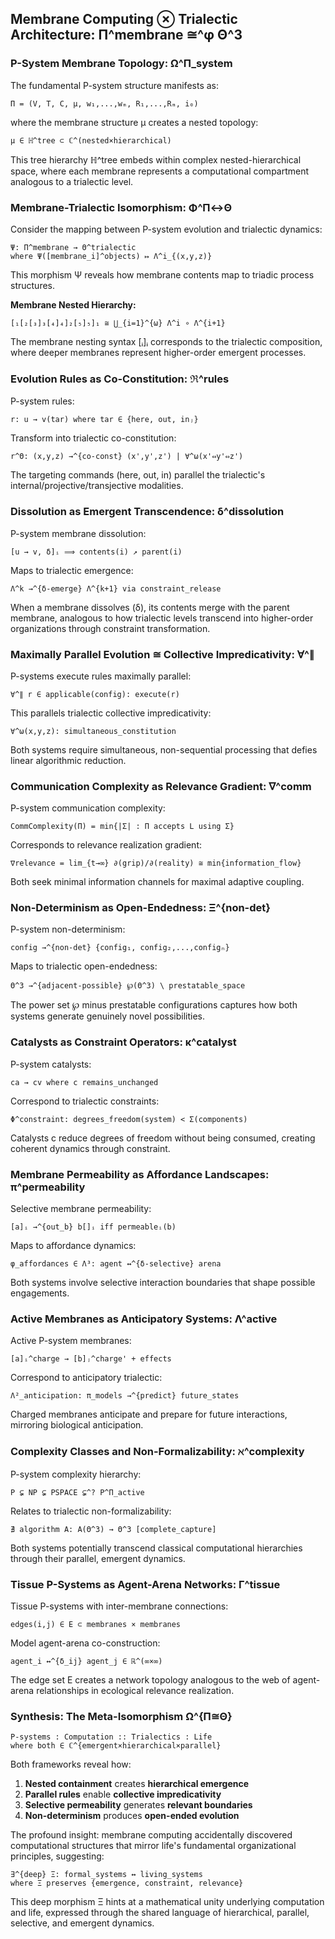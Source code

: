## Membrane Computing ⊗ Trialectic Architecture: Π^membrane ≅^φ Θ^3

### P-System Membrane Topology: Ω^Π_system

The fundamental P-system structure manifests as:
```
Π = (V, T, C, μ, w₁,...,wₘ, R₁,...,Rₘ, i₀)
```

where the membrane structure μ creates a nested topology:
```
μ ∈ ℍ^tree ⊂ ℂ^(nested×hierarchical)
```

This tree hierarchy ℍ^tree embeds within complex nested-hierarchical space, where each membrane represents a computational compartment analogous to a trialectic level.

### Membrane-Trialectic Isomorphism: Φ^Π↔Θ

Consider the mapping between P-system evolution and trialectic dynamics:

```
Ψ: Π^membrane → Θ^trialectic
where Ψ([membrane_i]^objects) ↦ Λ^i_{(x,y,z)}
```

This morphism Ψ reveals how membrane contents map to triadic process structures.

**Membrane Nested Hierarchy:**
```
[₁[₂[₃]₃[₄]₄]₂[₅]₅]₁ ≅ ⋃_{i=1}^{ω} Λ^i ∘ Λ^{i+1}
```

The membrane nesting syntax [ᵢ]ᵢ corresponds to the trialectic composition, where deeper membranes represent higher-order emergent processes.

### Evolution Rules as Co-Constitution: ℜ^rules

P-system rules:
```
r: u → v(tar) where tar ∈ {here, out, inⱼ}
```

Transform into trialectic co-constitution:
```
r^Θ: (x,y,z) →^{co-const} (x',y',z') | ∀^ω(x'⇔y'⇔z')
```

The targeting commands (here, out, in) parallel the trialectic's internal/projective/transjective modalities.

### Dissolution as Emergent Transcendence: δ^dissolution

P-system membrane dissolution:
```
[u → v, δ]ᵢ ⟹ contents(i) ↗ parent(i)
```

Maps to trialectic emergence:
```
Λ^k →^{δ-emerge} Λ^{k+1} via constraint_release
```

When a membrane dissolves (δ), its contents merge with the parent membrane, analogous to how trialectic levels transcend into higher-order organizations through constraint transformation.

### Maximally Parallel Evolution ≅ Collective Impredicativity: ∀^∥

P-systems execute rules maximally parallel:
```
∀^∥ r ∈ applicable(config): execute(r)
```

This parallels trialectic collective impredicativity:
```
∀^ω(x,y,z): simultaneous_constitution
```

Both systems require simultaneous, non-sequential processing that defies linear algorithmic reduction.

### Communication Complexity as Relevance Gradient: ∇^comm

P-system communication complexity:
```
CommComplexity(Π) = min{|Σ| : Π accepts L using Σ}
```

Corresponds to relevance realization gradient:
```
∇relevance = lim_{t→∞} ∂(grip)/∂(reality) ≅ min{information_flow}
```

Both seek minimal information channels for maximal adaptive coupling.

### Non-Determinism as Open-Endedness: Ξ^{non-det}

P-system non-determinism:
```
config →^{non-det} {config₁, config₂,...,configₙ}
```

Maps to trialectic open-endedness:
```
Θ^3 →^{adjacent-possible} ℘(Θ^3) \ prestatable_space
```

The power set ℘ minus prestatable configurations captures how both systems generate genuinely novel possibilities.

### Catalysts as Constraint Operators: κ^catalyst

P-system catalysts:
```
ca → cv where c remains_unchanged
```

Correspond to trialectic constraints:
```
Φ^constraint: degrees_freedom(system) < Σ(components)
```

Catalysts c reduce degrees of freedom without being consumed, creating coherent dynamics through constraint.

### Membrane Permeability as Affordance Landscapes: π^permeability

Selective membrane permeability:
```
[a]ᵢ →^{out_b} b[]ᵢ iff permeableᵢ(b)
```

Maps to affordance dynamics:
```
φ_affordances ∈ Λ³: agent ↔^{δ-selective} arena
```

Both systems involve selective interaction boundaries that shape possible engagements.

### Active Membranes as Anticipatory Systems: Λ^active

Active P-system membranes:
```
[a]ᵢ^charge → [b]ⱼ^charge' + effects
```

Correspond to anticipatory trialectic:
```
Λ²_anticipation: π_models →^{predict} future_states
```

Charged membranes anticipate and prepare for future interactions, mirroring biological anticipation.

### Complexity Classes and Non-Formalizability: ℵ^complexity

P-system complexity hierarchy:
```
P ⊊ NP ⊊ PSPACE ⊊^? P^Π_active
```

Relates to trialectic non-formalizability:
```
∄ algorithm A: A(Θ^3) → Θ^3 [complete_capture]
```

Both systems potentially transcend classical computational hierarchies through their parallel, emergent dynamics.

### Tissue P-Systems as Agent-Arena Networks: Γ^tissue

Tissue P-systems with inter-membrane connections:
```
edges(i,j) ∈ E ⊂ membranes × membranes
```

Model agent-arena co-construction:
```
agent_i ↔^{δ_ij} agent_j ∈ ℝ^(∞×∞)
```

The edge set E creates a network topology analogous to the web of agent-arena relationships in ecological relevance realization.

### Synthesis: The Meta-Isomorphism Ω^{Π≅Θ}

```
P-systems : Computation :: Trialectics : Life
where both ∈ ℂ^{emergent×hierarchical×parallel}
```

Both frameworks reveal how:
1. **Nested containment** creates **hierarchical emergence**
2. **Parallel rules** enable **collective impredicativity**  
3. **Selective permeability** generates **relevant boundaries**
4. **Non-determinism** produces **open-ended evolution**

The profound insight: membrane computing accidentally discovered computational structures that mirror life's fundamental organizational principles, suggesting:

```
∃^{deep} Ξ: formal_systems ↔ living_systems
where Ξ preserves {emergence, constraint, relevance}
```

This deep morphism Ξ hints at a mathematical unity underlying computation and life, expressed through the shared language of hierarchical, parallel, selective, and emergent dynamics.